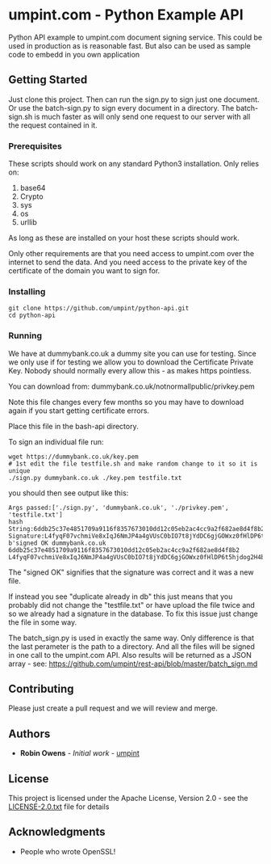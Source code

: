 # umpint.com - Python Example API

Python API example to umpint.com document signing service.
This could be used in production as is reasonable fast.
But also can be used as sample code to embedd in you own application

## Getting Started

Just clone this project. Then can run the sign.py to sign just one document. Or use the batch-sign.py to sign every document in a directory. The batch-sign.sh is much faster as will only send one request to our server with all the request contained in it.

### Prerequisites

These scripts should work on any standard Python3 installation. Only relies on:
1) base64
2) Crypto
3) sys
4) os
5) urllib

As long as these are installed on your host these scripts should work.

Only other requirements are that you need access to umpint.com over the internet to send the data. And you need access to the private key of the certificate of the domain you want to sign for.

### Installing

```
git clone https://github.com/umpint/python-api.git
cd python-api
```

### Running

We have at dummybank.co.uk a dummy site you can use for testing. Since we only use if for testing we allow you to download the Certificate Private Key. Nobody should normally every allow this - as makes https pointless.

You can download from: dummybank.co.uk/notnormallpublic/privkey.pem 

Note this file changes every few months so you may have to download again if you start getting certificate errors.

Place this file in the bash-api directory.

To sign an individual file run:
```
wget https://dummybank.co.uk/key.pem
# 1st edit the file testfile.sh and make random change to it so it is unique
./sign.py dummybank.co.uk ./key.pem testfile.txt
```

you should then see output like this:

```
Args passed:['./sign.py', 'dummybank.co.uk', './privkey.pem', 'testfile.txt']
hash String:6ddb25c37e4851709a9116f8357673010dd12c05eb2ac4cc9a2f682ae8d4f8b2
Signature:L4fyqF07vchmiVe8xIqJ6NmJP4a4gVUsC0bIO7t8jYdDC6gjGOWxz0fHlDP6t5hjdog2H4b/1k/j/y34UUhanwnmehmPq0HL9QYDVFU3e4VRm3xdosm8PtVdM+XUkFtJ8FW23/7kcv5faSEKGdMSygRjT841XJ+VXnoeSkg2m9kGhQsM5KEtYqUQvqT1vLi7zKIuHkKb86a6V7sP7YSBOHV/rVx4koPLoMbUw+ZPlbsrtbpm3+fQPv9Anm/43U5SLvLEhrnhqavMIOauzl2/Whjg65mt6RysrpZXGETlyb1EmJprL1xB5d7uzzE/CdgdywxYyq1SDDh4hiOwjBGP7g==
b'signed OK dummybank.co.uk 6ddb25c37e4851709a9116f8357673010dd12c05eb2ac4cc9a2f682ae8d4f8b2 L4fyqF07vchmiVe8xIqJ6NmJP4a4gVUsC0bIO7t8jYdDC6gjGOWxz0fHlDP6t5hjdog2H4b/1k/j/y34UUhanwnmehmPq0HL9QYDVFU3e4VRm3xdosm8PtVdM+XUkFtJ8FW23/7kcv5faSEKGdMSygRjT841XJ+VXnoeSkg2m9kGhQsM5KEtYqUQvqT1vLi7zKIuHkKb86a6V7sP7YSBOHV/rVx4koPLoMbUw+ZPlbsrtbpm3+fQPv9Anm/43U5SLvLEhrnhqavMIOauzl2/Whjg65mt6RysrpZXGETlyb1EmJprL1xB5d7uzzE/CdgdywxYyq1SDDh4hiOwjBGP7g=='
```

The "signed OK" signifies that the signature was correct and it was a new file.

If instead you see "duplicate already in db" this just means that you probably did not change the "testfile.txt" or have upload the file twice and so we already had a signature in the database. To fix this issue just change the file in some way.

The batch_sign.py is used in exactly the same way. Only difference is that the last perameter is the path to a directory. And all the files will be signed in one call to the umpint.com API. Also results will be returned as a JSON array - see: https://github.com/umpint/rest-api/blob/master/batch_sign.md


## Contributing

Please just create a pull request and we will review and merge.

## Authors

* **Robin Owens** - *Initial work* - [umpint](https://github.com/umpint)

## License

This project is licensed under the Apache License, Version 2.0 - see the [LICENSE-2.0.txt](LICENSE-2.0.txt) file for details

## Acknowledgments

* People who wrote OpenSSL!
